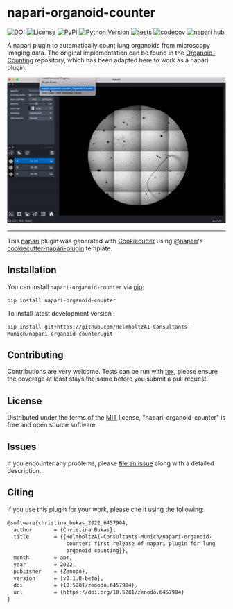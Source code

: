 # napari-organoid-counter

[![DOI](https://zenodo.org/badge/476715320.svg)](https://zenodo.org/badge/latestdoi/476715320)
[![License](https://img.shields.io/pypi/l/napari-organoid-counter.svg?color=green)](https://github.com/HelmholtzAI-Consultants-Munich/napari-organoid-counter/raw/main/LICENSE)
[![PyPI](https://img.shields.io/pypi/v/napari-organoid-counter.svg?color=green)](https://pypi.org/project/napari-organoid-counter)
[![Python Version](https://img.shields.io/pypi/pyversions/{{cookiecutter.plugin_name}}.svg?color=green)](https://python.org)
[![tests](https://github.com/HelmholtzAI-Consultants-Munich/napari-organoid-counter/workflows/tests/badge.svg)](https://github.com/HelmholtzAI-Consultants-Munich/napari-organoid-counter/actions)
[![codecov](https://codecov.io/gh/HelmholtzAI-Consultants-Munich/napari-organoid-counter/branch/main/graph/badge.svg)](https://codecov.io/gh/HelmholtzAI-Consultants-Munich/napari-organoid-counter)
[![napari hub](https://img.shields.io/endpoint?url=https://api.napari-hub.org/shields/napari-organoid-counter)](https://napari-hub.org/plugins/napari-organoid-counter)

A napari plugin to automatically count lung organoids from microscopy imaging data. The original implementation can be found in the [Organoid-Counting](https://github.com/HelmholtzAI-Consultants-Munich/Organoid-Counting) repository, which has been adapted here to work as a napari plugin.

![Alt Text](https://github.com/HelmholtzAI-Consultants-Munich/napari-organoid-counter/blob/main/readme-content/demo-plugin.gif)

----------------------------------

This [napari] plugin was generated with [Cookiecutter] using [@napari]'s [cookiecutter-napari-plugin] template.

<!--
Don't miss the full getting started guide to set up your new package:
https://github.com/napari/cookiecutter-napari-plugin#getting-started

and review the napari docs for plugin developers:
https://napari.org/plugins/stable/index.html
-->

## Installation

You can install `napari-organoid-counter` via [pip]:

    pip install napari-organoid-counter



To install latest development version :

    pip install git+https://github.com/HelmholtzAI-Consultants-Munich/napari-organoid-counter.git


## Contributing

Contributions are very welcome. Tests can be run with [tox], please ensure
the coverage at least stays the same before you submit a pull request.

## License

Distributed under the terms of the [MIT] license,
"napari-organoid-counter" is free and open source software

## Issues

If you encounter any problems, please [file an issue] along with a detailed description.

[napari]: https://github.com/napari/napari
[Cookiecutter]: https://github.com/audreyr/cookiecutter
[@napari]: https://github.com/napari
[MIT]: http://opensource.org/licenses/MIT
[BSD-3]: http://opensource.org/licenses/BSD-3-Clause
[GNU GPL v3.0]: http://www.gnu.org/licenses/gpl-3.0.txt
[GNU LGPL v3.0]: http://www.gnu.org/licenses/lgpl-3.0.txt
[Apache Software License 2.0]: http://www.apache.org/licenses/LICENSE-2.0
[Mozilla Public License 2.0]: https://www.mozilla.org/media/MPL/2.0/index.txt
[cookiecutter-napari-plugin]: https://github.com/napari/cookiecutter-napari-plugin

[file an issue]: https://github.com/HelmholtzAI-Consultants-Munich/napari-organoid-counter/issues

[napari]: https://github.com/napari/napari
[tox]: https://tox.readthedocs.io/en/latest/
[pip]: https://pypi.org/project/pip/
[PyPI]: https://pypi.org/

## Citing

If you use this plugin for your work, please cite it using the following:
```
@software{christina_bukas_2022_6457904,
  author       = {Christina Bukas},
  title        = {{HelmholtzAI-Consultants-Munich/napari-organoid- 
                   counter: first release of napari plugin for lung
                   organoid counting}},
  month        = apr,
  year         = 2022,
  publisher    = {Zenodo},
  version      = {v0.1.0-beta},
  doi          = {10.5281/zenodo.6457904},
  url          = {https://doi.org/10.5281/zenodo.6457904}
}
```

